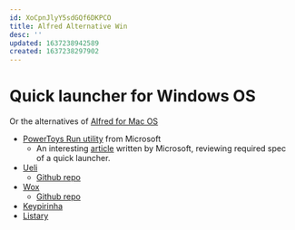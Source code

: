 ```yaml
---
id: XoCpnJlyY5sdGQf6DKPCO
title: Alfred Alternative Win
desc: ''
updated: 1637238942589
created: 1637238297902
---
```

# Quick launcher for Windows OS

Or the alternatives of [Alfred for Mac OS](https://www.alfredapp.com/)

- [PowerToys Run utility](https://docs.microsoft.com/en-us/windows/powertoys/run) from Microsoft
    - An interesting [article](https://github.com/microsoft/PowerToys/wiki/Launcher) written by Microsoft, reviewing required spec of a quick launcher.
- [Ueli](https://ueli.app/#/)
    - [Github repo](https://github.com/oliverschwendener/ueli)
- [Wox](http://www.wox.one/)
    - [Github repo](https://github.com/Wox-launcher/Wox)
- [Keypirinha](https://keypirinha.com/index.html)
- [Listary](https://www.listary.com/download)
